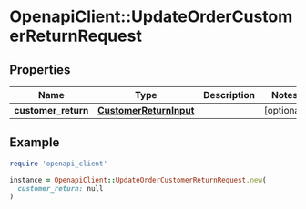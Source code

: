 # OpenapiClient::UpdateOrderCustomerReturnRequest

## Properties

| Name | Type | Description | Notes |
| ---- | ---- | ----------- | ----- |
| **customer_return** | [**CustomerReturnInput**](CustomerReturnInput.md) |  | [optional] |

## Example

```ruby
require 'openapi_client'

instance = OpenapiClient::UpdateOrderCustomerReturnRequest.new(
  customer_return: null
)
```

